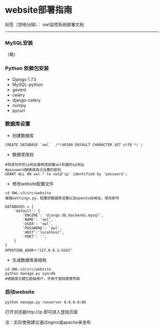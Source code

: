 ﻿# website部署指南

标签（空格分隔）： owl监控系统部署文档

---
### MySQL安装
（略）

### Python 依赖包安装
- Django 1.7.5
- MySQL-python
- gevent
- celery
- django-celery
- numpy
- pycurl

### 数据库设置
- 创建数据库
```
CREATE DATABASE `owl`  /*!40100 DEFAULT CHARACTER SET utf8 */ ;
```
- 数据库授权
```
#将语句中的ip地址替换成部署owl机器的ip地址
#password替换成自己设置的密码
GRANT ALL ON owl.* to owl@'ip' identified by 'password';
```
- 修改website配置文件

```
cd OWL-v3/src/website
编辑settings.py，配置好数据库设置以及opentsdb地址，保存即可

DATABASES = {
    'default': {
        'ENGINE': 'django.db.backends.mysql',
        'NAME': 'owl',                      
        'USER': 'owl',
        'PASSWORD': 'owl',
        'HOST':'localhost',
        'PORT': '', 
    }
}
OPENTSDB_ADDR＝"127.0.0.1:4242"
```
- 生成数据库表结构
```
cd OWL-v3/src/website
python manage.py syncdb
#根据提示建立超级用户，可用于登陆管理界面
```

### 启动website
```
python manage.py runserver 0.0.0.0:80
```
打开浏览器http://ip
即可进入登陆页面

注：实际使用建议通过nginx或apache来发布